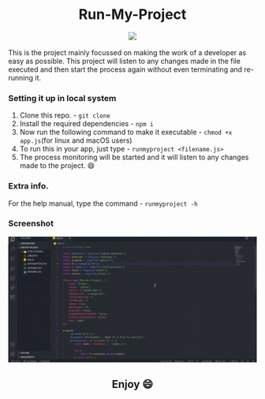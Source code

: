 <h1 align='center'>Run-My-Project</h1>

<p align='center' height = 400><img src='https://image.freepik.com/free-vector/man-running-with-blue-flowing-wave_1017-9202.jpg' /></p>

This is the project mainly focussed on making the work of a developer as easy as possible. This project will listen to any changes made in the file executed and then start the process again without even terminating and re-running it. 

### Setting it up in local system
1. Clone this repo. - ```git clone ```
2. Install the required dependencies - ```npm i```
3. Now run the following command to make it executable - ```chmod +x app.js```(for linux and macOS users)
4. To run this in your app, just type - ```runmyproject <filename.js>```
5. The process monitoring will be started and it will listen to any changes made to the project. 😄

### Extra info. 

For the help manual, type the command - ```runmyproject -h``` 

### Screenshot
<img src='./Run-My-Project.gif' />

<h2 align='center'>Enjoy 😄</h2>